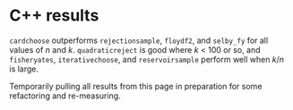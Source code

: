# C++ results

`cardchoose` outperforms `rejectionsample`, `floydf2`, and `selby_fy` for all
values of _n_ and _k_. `quadraticreject` is good where _k_ < 100 or so, and
`fisheryates`, `iterativechoose`, and `reservoirsample`
perform well when _k_/_n_ is large.

Temporarily pulling all results from this page in preparation for some
refactoring and re-measuring.